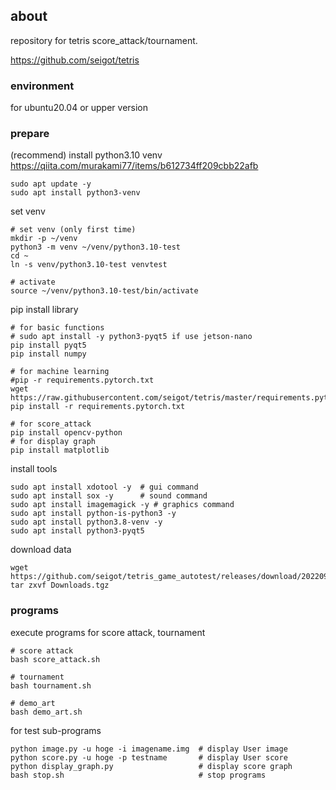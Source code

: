 ## about

repository for tetris score_attack/tournament.

https://github.com/seigot/tetris

### environment

for ubuntu20.04 or upper version

### prepare

(recommend) install python3.10 venv  
https://qiita.com/murakami77/items/b612734ff209cbb22afb

```
sudo apt update -y
sudo apt install python3-venv
```

set venv

```
# set venv (only first time)
mkdir -p ~/venv
python3 -m venv ~/venv/python3.10-test
cd ~
ln -s venv/python3.10-test venvtest

# activate
source ~/venv/python3.10-test/bin/activate
```

pip install library

```
# for basic functions
# sudo apt install -y python3-pyqt5 if use jetson-nano
pip install pyqt5
pip install numpy

# for machine learning
#pip -r requirements.pytorch.txt
wget https://raw.githubusercontent.com/seigot/tetris/master/requirements.pytorch.txt
pip install -r requirements.pytorch.txt

# for score_attack
pip install opencv-python
# for display graph
pip install matplotlib
```

install tools

```
sudo apt install xdotool -y  # gui command
sudo apt install sox -y      # sound command
sudo apt install imagemagick -y # graphics command
sudo apt install python-is-python3 -y
sudo apt install python3.8-venv -y
sudo apt install python3-pyqt5 
```

download data

```
wget https://github.com/seigot/tetris_game_autotest/releases/download/20220901/Downloads.tgz
tar zxvf Downloads.tgz
```

### programs

execute programs for score attack, tournament

```
# score attack
bash score_attack.sh

# tournament
bash tournament.sh

# demo_art
bash demo_art.sh
```

for test sub-programs

```
python image.py -u hoge -i imagename.img  # display User image
python score.py -u hoge -p testname       # display User score
python display_graph.py                   # display score graph
bash stop.sh                              # stop programs
```
